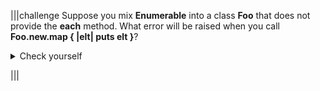 |||challenge
Suppose you mix __Enumerable__ into a class __Foo__ that does not provide the __each__ method.  What error will be raised when you call __Foo.new.map { |elt| puts elt }__? 
<p><details><summary>Check yourself</summary>

The __map__ method in __Enumerable__ will attempt to call __each__ on its receiver, but since the new __Foo__ object doesn't define __each__, Ruby will raise an Undefined Method error.</details></p>
|||
